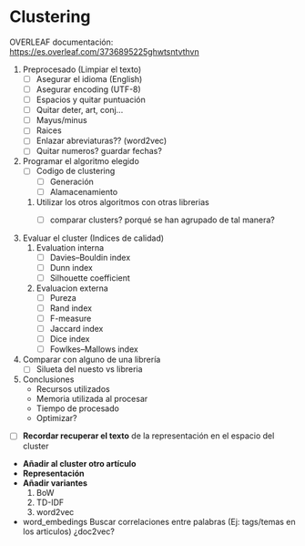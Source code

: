 # Clustering

OVERLEAF documentación: https://es.overleaf.com/3736895225ghwtsntvthvn

1. Preprocesado (Limpiar el texto)
    - [ ] Asegurar el idioma (English)
    - [ ] Asegurar encoding (UTF-8)
    - [ ] Espacios y quitar puntuación
    - [ ] Quitar deter, art, conj...
    - [ ] Mayus/minus
    - [ ] Raices
    - [ ] Enlazar abreviaturas?? (word2vec)
    - [ ] Quitar numeros? guardar fechas?

2. Programar el algoritmo elegido
    - [ ] Codigo de clustering
        - [ ] Generación
        - [ ] Alamacenamiento
    1. Utilizar los otros algoritmos con otras librerias 
        - [ ] comparar clusters? porqué se han agrupado de tal manera?


3. Evaluar el cluster (Indices de calidad)
    1. Evaluation interna
        - [ ] Davies–Bouldin index
        - [ ] Dunn index
        - [ ] Silhouette coefficient
    2. Evaluacion externa
        - [ ] Pureza
        - [ ] Rand index
        - [ ] F-measure
        - [ ] Jaccard index
        - [ ] Dice index
        - [ ] Fowlkes–Mallows index 

4. Comparar con alguno de una librería 
    - [ ] Silueta del nuesto vs libreria

5. Conclusiones
    - Recursos utilizados
    - Memoria utilizada al procesar
    - Tiempo de procesado
    - Optimizar?

- [ ] **Recordar recuperar el texto** de la representación en el espacio del cluster
+ **Añadir al cluster otro artículo**
+ **Representación**
+ **Añadir variantes**
    1. BoW
    2. TD-IDF
    3. word2vec
+ word_embedings Buscar correlaciones entre palabras (Ej: tags/temas en los articulos) ¿doc2vec?
